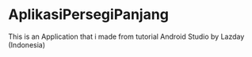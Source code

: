 # AplikasiPersegiPanjang
This is an Application that i made from tutorial Android Studio by Lazday (Indonesia)
